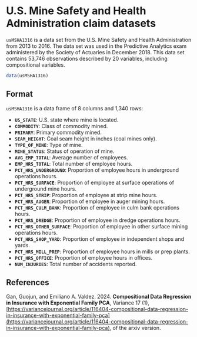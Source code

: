 # U.S. Mine Safety and Health Administration claim datasets

`usMSHA1316` is a data set from the U.S. Mine Safety and Health Administration from 2013 to 2016. The data set was used in the Predictive Analytics exam administered by the Society of Actuaries in December 2018. This data set contains 53,746 observations described by 20 variables, including compositional variables.

```r
data(usMSHA1316)
```

## Format

`usMSHA1316` is a data frame of 8 columns and 1,340 rows:

- **`US_STATE`**: U.S. state where mine is located.
- **`COMMODITY`**: Class of commodity mined.
- **`PRIMARY`**: Primary commodity mined.
- **`SEAM_HEIGHT`**: Coal seam height in inches (coal mines only).
- **`TYPE_OF_MINE`**: Type of mine.
- **`MINE_STATUS`**: Status of operation of mine.
- **`AVG_EMP_TOTAL`**: Average number of employees.
- **`EMP_HRS_TOTAL`**: Total number of employee hours.
- **`PCT_HRS_UNDERGROUND`**: Proportion of employee hours in underground operations hours.
- **`PCT_HRS_SURFACE`**: Proportion of employee at surface operations of underground mine hours.
- **`PCT_HRS_STRIP`**: Proportion of employee at strip mine hours.
- **`PCT_HRS_AUGER`**: Proportion of employee in auger mining hours.
- **`PCT_HRS_CULM_BANK`**: Proportion of employee in culm bank operations hours.
- **`PCT_HRS_DREDGE`**: Proportion of employee in dredge operations hours.
- **`PCT_HRS_OTHER_SURFACE`**: Proportion of employee in other surface mining operations hours.
- **`PCT_HRS_SHOP_YARD`**: Proportion of employee in independent shops and yards.
- **`PCT_HRS_MILL_PREP`**: Proportion of employee hours in mills or prep plants.
- **`PCT_HRS_OFFICE`**: Proportion of employee hours in offices.
- **`NUM_INJURIES`**: Total number of accidents reported.

## References

Gan, Guojun, and Emiliano A. Valdez. 2024. **Compositional Data Regression in Insurance with Exponential Family PCA**, Variance 17 (1), [https://variancejournal.org/article/116404-compositional-data-regression-in-insurance-with-exponential-family-pca](https://variancejournal.org/article/116404-compositional-data-regression-in-insurance-with-exponential-family-pca), of the arxiv version.

 
